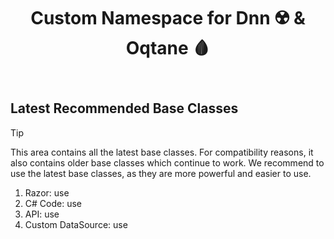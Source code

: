 ﻿---
uid: Custom
summary: The starting point for custom code in your App for both Dnn ☢️ & Oqtane 🩸.
title: Custom Namespace for Dnn ☢️ & Oqtane 🩸
---

## Latest Recommended Base Classes

> [!TIP]
> This area contains all the latest base classes.
> For compatibility reasons, it also contains older base classes which continue to work.
> We recommend to use the latest base classes, as they are more powerful and easier to use.

1. Razor: use [](xref:Custom.Hybrid.RazorTyped)
1. C# Code: use [](xref:Custom.Hybrid.CodeTyped)
1. API: use [](xref:Custom.Hybrid.ApiTyped)
1. Custom DataSource: use [](xref:Custom.DataSource.DataSource16)
